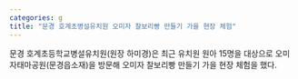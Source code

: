 ```yaml
---
categories: g
title: "문경 호계초병설유치원 오미자 찰보리빵 만들기 가을 현장 체험"
---
```

문경 호계초등학교병설유치원(원장 하미경)은 최근 유치원 원아 15명을 대상으로 오미자태마공원(문경읍소재)을 방문해 오미자 찰보리빵 만들기 가을 현장 체험을 했다.